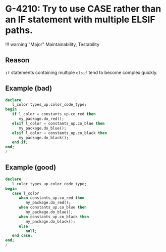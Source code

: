 # G-4210: Try to use CASE rather than an IF statement with multiple ELSIF paths.

!!! warning "Major"
    Maintainability, Testability

## Reason

`if` statements containing multiple `elsif` tend to become complex quickly.

## Example (bad)

``` sql
declare
   l_color types_up.color_code_type;
begin
   if l_color = constants_up.co_red then
      my_package.do_red();
   elsif l_color = constants_up.co_blue then
      my_package.do_blue();
   elsif l_color = constants_up.co_black then
      my_package.do_black();
   end if;
end;
/
```

## Example (good)

``` sql
declare
   l_color types_up.color_code_type;
begin
   case l_color
      when constants_up.co_red then
         my_package.do_red();
      when constants_up.co_blue then
         my_package.do_blue();
      when constants_up.co_black then
         my_package.do_black();
      else
         null;
   end case;
end;
/
```